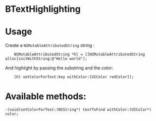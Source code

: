 # BTextHighlighting

# Usage
Create a `NSMutableAttributedString` string :

        NSMutableAttributedString *hl = [[NSMutableAttributedString alloc]initWithString:@"Hello world"];
        
And highlight by passing the substring and the color:

        [hl setColorForText:key withColor:[UIColor redColor]];
        
# Available methods:

`-(void)setColorForText:(NSString*) textToFind withColor:(UIColor*) color;`
